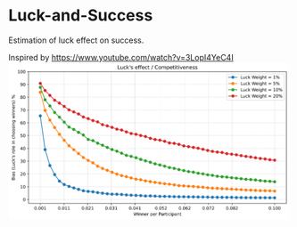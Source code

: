 # Luck-and-Success
Estimation of luck effect on success.

Inspired by https://www.youtube.com/watch?v=3LopI4YeC4I
![Plot](./result.png)
